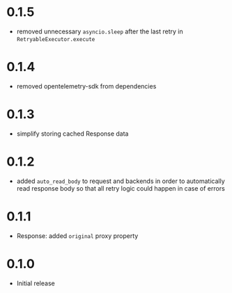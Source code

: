 # 0.1.5
* removed unnecessary `asyncio.sleep` after the last retry in `RetryableExecutor.execute`

# 0.1.4
* removed opentelemetry-sdk from dependencies

# 0.1.3
* simplify storing cached Response data

# 0.1.2
* added `auto_read_body` to request and backends in order to automatically read response body so that all retry logic could happen in case of errors

# 0.1.1
* Response: added `original` proxy property

# 0.1.0

* Initial release
